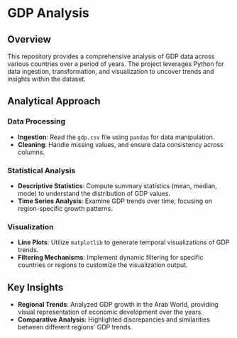 # GDP Analysis

## Overview

This repository provides a comprehensive analysis of GDP data across various countries over a period of years. The project leverages Python for data ingestion, transformation, and visualization to uncover trends and insights within the dataset.

## Analytical Approach

### Data Processing
- **Ingestion**: Read the `gdp.csv` file using `pandas` for data manipulation.
- **Cleaning**: Handle missing values, and ensure data consistency across columns.

### Statistical Analysis
- **Descriptive Statistics**: Compute summary statistics (mean, median, mode) to understand the distribution of GDP values.
- **Time Series Analysis**: Examine GDP trends over time, focusing on region-specific growth patterns.

### Visualization
- **Line Plots**: Utilize `matplotlib` to generate temporal visualizations of GDP trends.
- **Filtering Mechanisms**: Implement dynamic filtering for specific countries or regions to customize the visualization output.

## Key Insights

- **Regional Trends**: Analyzed GDP growth in the Arab World, providing visual representation of economic development over the years.
- **Comparative Analysis**: Highlighted discrepancies and similarities between different regions' GDP trends.

